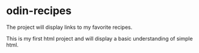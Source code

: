# odin-recipes

The project will display links to my favorite recipes.

This is my first html project and will display a basic understanding of simple html.